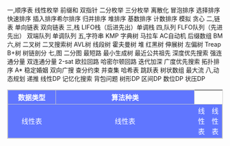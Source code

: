 一,顺序表
线性枚举 前缀和 双指针 二分枚举 三分枚举 离散化 冒泡排序 选择排序快速排序 插入排序希尔排序 归并排序 堆排序 基数排序 计数排序 模拟 贪心
二,链表
单向链表 双向链表
三,栈
LIFO栈（后进先出）单调栈
四,队列
FLFO队列（先进先出） 双端队列 单调队列
五,字符串
KMP 字典树 马拉车 AC自动机 后缀数组 BM
六,树
二叉树 二叉搜索树 AVL树 线段树 霍夫曼树 堆 红黑树 伸展树 左偏树 Treap B+树 树链剖分
七,图
二分图 最短路 最小生成树 最近公共祖先 深度优先搜索 强连通分量 双连通分量 2-sat 欧拉回路
哈密尔顿回路 迭代加深 广度优先搜索 拓扑排序 A* 稳定婚姻 双向广搜 查分约束 并查集 哈希表 跳跃表 树状数组 最大流
八,动态规划
递推 线性DP 记忆化搜索 背包问题 树形DP 区间DP 数位DP 状压DP

<table style="width: 100%; border: 1px solid #ccc; text-align: center;">
<tr>
<th style="width: 25%; border: 1px solid #ccc; background-color: #6076ff; color: #fff;">数据类型</th>
<th style="width: 75%; border: 1px solid #ccc; background-color: #6076ff; color: #fff;">算法种类</th>
</tr>

<tr style="border: 1px solid #ccc; background-color: #6076ff; color: #fff;">
<td>线性表</td>
<td>线性表</td>
<td>线性表</td>
<td>线性表</td>
</tr>
</table>